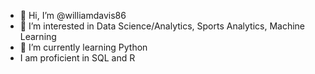 - 👋 Hi, I’m @williamdavis86
- 👀 I’m interested in Data Science/Analytics, Sports Analytics, Machine Learning
- 🌱 I’m currently learning Python
- I am proficient in SQL and R

<!---
williamdavis86/williamdavis86 is a ✨ special ✨ repository because its `README.md` (this file) appears on your GitHub profile.
You can click the Preview link to take a look at your changes.
--->

